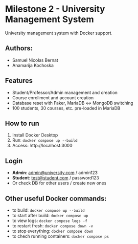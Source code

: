 # Milestone 2 - University Management System
University management system with Docker support.

## Authors: 
- Samuel Nicolas Bernat
- Anamarija Kochoska

## Features
- Student/Professor/Admin management and creation
- Course enrollment and account creation
- Database reset with Faker, MariaDB ↔ MongoDB switching
- 100 students, 30 courses, etc. pre-loaded in MariaDB

## How to run
1. Install Docker Desktop
2. Run: `docker compose up --build`
3. Access: http://localhost:3000

## Login
- **Admin**: admin@university.com / admin123
- **Student**: test@student.com / password123
- Or check DB for other users / create new ones

## Other useful Docker commands:
 - to build: ```docker compose up --build ```
 - to start after build: ```docker compose up ```
 - to view logs: ```docker compose logs -f ```
 - to restart fresh: ```docker compose down -v```
 - to stop everything: ```docker compose down```
 - to chech running containers: ```docker compose ps```